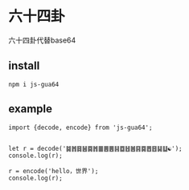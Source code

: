 # 六十四卦

六十四卦代替base64

## install

```
npm i js-gua64
```

## example

```
import {decode, encode} from 'js-gua64';


let r = decode('䷯䷬䷿䷶䷸䷬䷀䷌䷌䷎䷼䷲䷰䷳䷸䷘䷔䷭䷒☯');
console.log(r);

r = encode('hello，世界');
console.log(r);
```